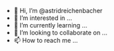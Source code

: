 - 👋 Hi, I’m @astridreichenbacher
- 👀 I’m interested in ...
- 🌱 I’m currently learning ...
- 💞️ I’m looking to collaborate on ...
- 📫 How to reach me ...

<!---
astridreichenbacher/astridreichenbacher is a ✨ special ✨ repository because its `README.md` (this file) appears on your GitHub profile.
You can click the Preview link to take a look at your changes.
--->

